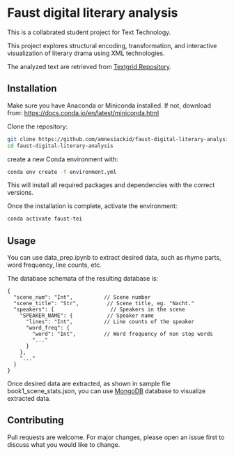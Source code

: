 # Faust digital literary analysis

This is a collabrated student project for Text Technology.

This project explores structural encoding, transformation, and interactive visualization of literary drama using XML technologies. 

The analyzed text are retrieved from [Textgrid Repository](https://textgridrep.org/).

## Installation

Make sure you have Anaconda or Miniconda installed.
If not, download from: https://docs.conda.io/en/latest/miniconda.html

Clone the repository:
```bash
git clone https://github.com/amnesiackid/faust-digital-literary-analysis.git
cd faust-digital-literary-analysis
```
create a new Conda environment with:

```bash
conda env create -f environment.yml
```
This will install all required packages and dependencies with the correct versions.

Once the installation is complete, activate the environment:
```bash
conda activate faust-tei
```

## Usage

You can use data_prep.ipynb to extract desired data, such as rhyme parts, word frequency, line counts, etc.

The database schemata of the resulting database is:
```jsonc
{
  "scene_num": "Int",          // Scene number
  "scene_title": "Str",         // Scene title, eg. "Nacht."
  "speakers": {                  // Speakers in the scene
    "SPEAKER_NAME": {           // Speaker name
      "lines": "Int",          // Line counts of the speaker
      "word_freq": {             
        "word": "Int",         // Word frequency of non stop words
        "..."
      }
    },
    "..."
  }
}
```

Once desired data are extracted, as shown in sample file book1_scene_stats.json, you can use [MongoDB](https://www.mongodb.com/)
 database to visualize extracted data.
## Contributing

Pull requests are welcome. For major changes, please open an issue first
to discuss what you would like to change.
